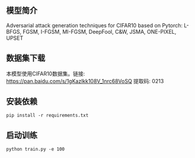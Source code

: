 ## 模型简介
Adversarial attack generation techniques for CIFAR10 based on Pytorch: L-BFGS, FGSM, I-FGSM, MI-FGSM, DeepFool, C&W, JSMA, ONE-PIXEL, UPSET

## 数据集下载
本模型使用CIFAR10数据集。链接: https://pan.baidu.com/s/1gKazlkk108V_1nrc68VoSQ 提取码: 0213

## 安装依赖
```shell
pip install -r requirements.txt
```

## 启动训练
```shell
python train.py -e 100
```